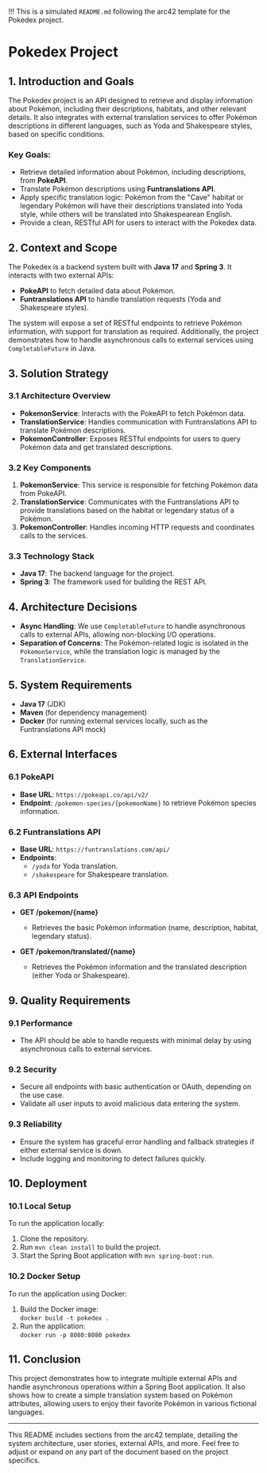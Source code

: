 !!! This is a simulated `README.md` following the arc42 template for the Pokedex project.

# Pokedex Project

## 1. Introduction and Goals

The Pokedex project is an API designed to retrieve and display information about Pokémon, including their descriptions, habitats, and other relevant details. It also integrates with external translation services to offer Pokémon descriptions in different languages, such as Yoda and Shakespeare styles, based on specific conditions.

### Key Goals:
- Retrieve detailed information about Pokémon, including descriptions, from **PokeAPI**.
- Translate Pokémon descriptions using **Funtranslations API**.
- Apply specific translation logic: Pokémon from the "Cave" habitat or legendary Pokémon will have their descriptions translated into Yoda style, while others will be translated into Shakespearean English.
- Provide a clean, RESTful API for users to interact with the Pokedex data.

## 2. Context and Scope

The Pokedex is a backend system built with **Java 17** and **Spring 3**. It interacts with two external APIs:
- **PokeAPI** to fetch detailed data about Pokémon.
- **Funtranslations API** to handle translation requests (Yoda and Shakespeare styles).

The system will expose a set of RESTful endpoints to retrieve Pokémon information, with support for translation as required. Additionally, the project demonstrates how to handle asynchronous calls to external services using `CompletableFuture` in Java.

## 3. Solution Strategy

### 3.1 Architecture Overview

- **PokemonService**: Interacts with the PokeAPI to fetch Pokémon data.
- **TranslationService**: Handles communication with Funtranslations API to translate Pokémon descriptions.
- **PokemonController**: Exposes RESTful endpoints for users to query Pokémon data and get translated descriptions.

### 3.2 Key Components

1. **PokemonService**: This service is responsible for fetching Pokémon data from PokeAPI.
2. **TranslationService**: Communicates with the Funtranslations API to provide translations based on the habitat or legendary status of a Pokémon.
3. **PokemonController**: Handles incoming HTTP requests and coordinates calls to the services.

### 3.3 Technology Stack
- **Java 17**: The backend language for the project.
- **Spring 3**: The framework used for building the REST API.
  
## 4. Architecture Decisions

- **Async Handling**: We use `CompletableFuture` to handle asynchronous calls to external APIs, allowing non-blocking I/O operations.
- **Separation of Concerns**: The Pokémon-related logic is isolated in the `PokemonService`, while the translation logic is managed by the `TranslationService`.

## 5. System Requirements

- **Java 17** (JDK)
- **Maven** (for dependency management)
- **Docker** (for running external services locally, such as the Funtranslations API mock)

## 6. External Interfaces

### 6.1 PokeAPI

- **Base URL**: `https://pokeapi.co/api/v2/`
- **Endpoint**: `/pokemon-species/{pokemonName}` to retrieve Pokémon species information.

### 6.2 Funtranslations API

- **Base URL**: `https://funtranslations.com/api/`
- **Endpoints**:
  - `/yoda` for Yoda translation.
  - `/shakespeare` for Shakespeare translation.

### 6.3 API Endpoints

- **GET /pokemon/{name}**
  - Retrieves the basic Pokémon information (name, description, habitat, legendary status).
  
- **GET /pokemon/translated/{name}**
  - Retrieves the Pokémon information and the translated description (either Yoda or Shakespeare).

## 9. Quality Requirements

### 9.1 Performance

- The API should be able to handle requests with minimal delay by using asynchronous calls to external services.

### 9.2 Security

- Secure all endpoints with basic authentication or OAuth, depending on the use case.
- Validate all user inputs to avoid malicious data entering the system.

### 9.3 Reliability

- Ensure the system has graceful error handling and fallback strategies if either external service is down.
- Include logging and monitoring to detect failures quickly.

## 10. Deployment

### 10.1 Local Setup

To run the application locally:

1. Clone the repository.
2. Run `mvn clean install` to build the project.
3. Start the Spring Boot application with `mvn spring-boot:run`.

### 10.2 Docker Setup

To run the application using Docker:

1. Build the Docker image:  
   `docker build -t pokedex .`
2. Run the application:  
   `docker run -p 8080:8080 pokedex`

## 11. Conclusion

This project demonstrates how to integrate multiple external APIs and handle asynchronous operations within a Spring Boot application. It also shows how to create a simple translation system based on Pokémon attributes, allowing users to enjoy their favorite Pokémon in various fictional languages.

---

This README includes sections from the arc42 template, detailing the system architecture, user stories, external APIs, and more. Feel free to adjust or expand on any part of the document based on the project specifics.